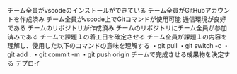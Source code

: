 チーム全員がvscodeのインストールができている
チーム全員がGitHubアカウントを作成済み
チーム全員がvscode上でGitコマンドが使用可能
通信環境が良好である
チームのリポジトリが作成済み
チームのリポジトリにチーム全員が参加済みである
チームで課題１の着工日を確定させる
チーム全員が課題１の内容を理解し、使用した以下のコマンドの意味を理解する
・git pull
・git switch -c
・git add .
・git commit -m
・git push origin
チームで完成させる成果物を決定する
デプロイ